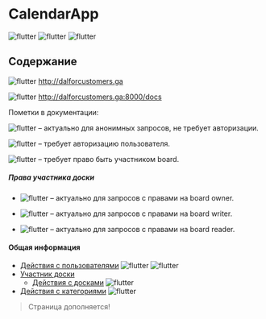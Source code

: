 # CalendarApp

![flutter](https://img.shields.io/badge/python-v3.8-blue)
![flutter](https://img.shields.io/badge/django-v4.0.4-blue)
![flutter](https://img.shields.io/badge/djangorestframework-v3.13.1-blue)


## Содержание

![flutter](https://img.shields.io/badge/Cайт-important) http://dalforcustomers.ga

![flutter](https://img.shields.io/badge/Swagger-important) http://dalforcustomers.ga:8000/docs

Пометки в документации:

![flutter](https://img.shields.io/badge/anonymous-blueviolet) – актуально для анонимных запросов, не требует авторизации.

![flutter](https://img.shields.io/badge/user-green) – требует авторизацию пользователя.


![flutter](https://img.shields.io/badge/boardparticipant-0000FF) – требует право быть участником board.
##### Права участника доски
  * ![flutter](https://img.shields.io/badge/owner-00FFFF) – актуально для запросов c правами на board owner.

  * ![flutter](https://img.shields.io/badge/writer-C0C0C0) – актуально для запросов c правами на board  writer.

  * ![flutter](https://img.shields.io/badge/reader-00FF00) – актуально для запросов c правами на board reader.

#### Общая информация

* [Действия с пользователями](docs/users.md) ![flutter](https://img.shields.io/badge/anonymous-blueviolet)
![flutter](https://img.shields.io/badge/user-green)
* [Участник доски](docs/boardparticipant.md)
  * [Действия с досками](docs/boards.md) ![flutter](https://img.shields.io/badge/boardparticipant-0000FF)
* [Действия с категориями](docs/goalcategory.md) 
![flutter](https://img.shields.io/badge/user-green)

> Страница дополняется!   
